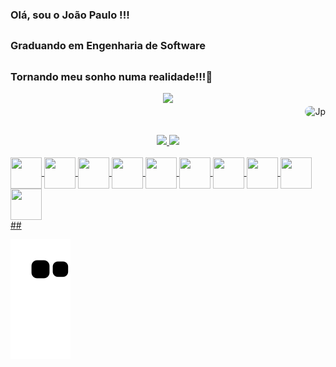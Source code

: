 ###              Olá, sou o João Paulo !!! 

  ##

###              Graduando em Engenharia de Software

  ##
  
###              Tornando meu sonho numa realidade!!!👋

<div align="center">
   <img height="380em" src="https://user-images.githubusercontent.com/93561479/150832404-0705ba94-5b52-4349-a343-b4dd0f8165d0.gif"/>
</div>
     <div align="right">
             <img align="center" alt="Jp" height="150" style="border-radius:50px;" src="https://user-images.githubusercontent.com/68359416/153691630-e52f78ce-c51a-4838-878c-ae89b4917ce5.png"> 
     </div>

  ##
<div align="center">
  <a href="https://github.com/JoaoPauloPai">
  <img height="130em" src="https://github-readme-stats.vercel.app/api?username=JoaoPauloPai&show_icons=true&theme=dracula&include_all_commits=true&count_private=true"/>
  <img height="130em" src="https://github-readme-stats.vercel.app/api/top-langs/?username=JoaoPauloPai&layout=compact&langs_count=7&theme=dracula"/>
</div> 

 <div style="display: inline_block"><br>
 <img align="center" height="50" width="50" src="https://cdn.jsdelivr.net/gh/devicons/devicon/icons/java/java-original-wordmark.svg" />
 <img align="center" height="50" width="50" src="https://cdn.jsdelivr.net/gh/devicons/devicon/icons/javascript/javascript-original.svg" />
 <img align="center" height="50" width="50" src="https://cdn.jsdelivr.net/gh/devicons/devicon/icons/jquery/jquery-plain-wordmark.svg" />
 <img align="center" height="50" width="50" src="https://cdn.jsdelivr.net/gh/devicons/devicon/icons/postgresql/postgresql-original.svg" />  <img align="center" height="50" width="50" src="https://cdn.jsdelivr.net/gh/devicons/devicon/icons/spring/spring-original.svg" />
 <img align="center" height="50" width="50" src="https://cdn.jsdelivr.net/gh/devicons/devicon/icons/bootstrap/bootstrap-original.svg" /> 
 <img align="center" height="50" width="50" src="https://cdn.jsdelivr.net/gh/devicons/devicon/icons/css3/css3-original.svg" />
 <img align="center" height="50" width="50" src="https://cdn.jsdelivr.net/gh/devicons/devicon/icons/c/c-original.svg" />
 <img align="center" height="50" width="50" src="https://cdn.jsdelivr.net/gh/devicons/devicon/icons/html5/html5-original.svg" />
  <img align="center" height="50" width="50" src="https://cdn.jsdelivr.net/gh/devicons/devicon/icons/python/python-original.svg" />
  
                  
</div>  
  ##
 <div> 
   
  ![Snake animation](https://github.com/JoaoPauloPai/JoaoPauloPai/blob/output/github-contribution-grid-snake.svg)
</div>

    
  


 
